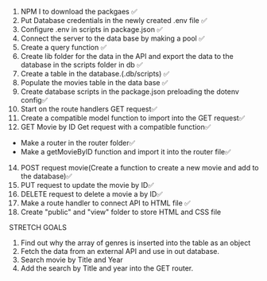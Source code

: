 1. NPM I to download the packgaes ✅
2. Put Database credentials in the newly created .env file ✅
3. Configure .env in scripts in package.json ✅
4. Connect the server to the data base by making a pool ✅
5. Create a query function ✅
7. Create lib folder for the data in the API and export the data to the database in the scripts folder in db ✅
8. Create a table in the database.(.db/scripts) ✅
9. Populate the movies table in the data base ✅
10. Create database scripts in the package.json preloading the dotenv config✅
11. Start on the route handlers GET request✅
12. Create a compatible model function to import into the GET request✅
13. GET Movie by ID Get request with a compatible function✅
  - Make a router in the router folder✅
  - Make a getMovieByID function and import it into the router file✅
14. POST request movie(Create a function to create a new movie and add to the database)✅
15. PUT request to update the movie by ID✅
16. DELETE request to delete a movie a by ID✅
17. Make a route handler to connect API to HTML file ✅
18. Create "public" and "view" folder to store HTML and CSS file 


STRETCH GOALS
1. Find out why the array of genres is inserted into the table as an object
2. Fetch the data from an external API and use in out database.
3. Search movie by Title and Year
4. Add the search by Title and year into the GET router.